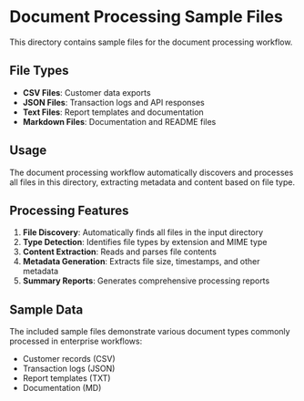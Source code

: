 # Document Processing Sample Files

This directory contains sample files for the document processing workflow.

## File Types

- **CSV Files**: Customer data exports
- **JSON Files**: Transaction logs and API responses
- **Text Files**: Report templates and documentation
- **Markdown Files**: Documentation and README files

## Usage

The document processing workflow automatically discovers and processes all files in this directory, extracting metadata and content based on file type.

## Processing Features

1. **File Discovery**: Automatically finds all files in the input directory
2. **Type Detection**: Identifies file types by extension and MIME type
3. **Content Extraction**: Reads and parses file contents
4. **Metadata Generation**: Extracts file size, timestamps, and other metadata
5. **Summary Reports**: Generates comprehensive processing reports

## Sample Data

The included sample files demonstrate various document types commonly processed in enterprise workflows:

- Customer records (CSV)
- Transaction logs (JSON)
- Report templates (TXT)
- Documentation (MD)
